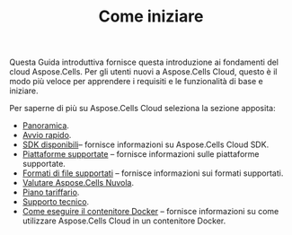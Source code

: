 ﻿---
title: Come iniziare
second_title: Aspose.Cells Cloud Documen
type: docs
url: /it/getting-started/
description: Aspose.Cells Cloud supporta Excel per creare, convertire, unire, dividere, proteggere, operazioni di oggetti interni e così via
weight: 10
kwords: Excel, Office Cloud, REST API, Foglio di calcolo, PDF, CSV, Json, Markdwon, Per iniziare
---
Questa Guida introduttiva fornisce questa introduzione ai fondamenti del cloud Aspose.Cells. Per gli utenti nuovi a Aspose.Cells Cloud, questo è il modo più veloce per apprendere i requisiti e le funzionalità di base e iniziare.

Per saperne di più su Aspose.Cells Cloud seleziona la sezione apposita:

- [Panoramica](/cells/it/overview/).
- [Avvio rapido](/cells/it/quickstart/).
- [SDK disponibili](/cells/it/available-sdks/)– fornisce informazioni su Aspose.Cells Cloud SDK.
- [Piattaforme supportate](/cells/it/supported-platforms/) – fornisce informazioni sulle piattaforme supportate.
- [Formati di file supportati](/cells/it/supported-file-formats/) – fornisce informazioni sui formati supportati.
- [Valutare Aspose.Cells Nuvola](/cells/it/evaluate-aspose-cells/).
- [Piano tariffario](/cells/it/pricing-plan/).
- [Supporto tecnico](/cells/it/technical-support/).
- [Come eseguire il contenitore Docker](/cells/it/how-to-run-docker-container/) – fornisce informazioni su come utilizzare Aspose.Cells Cloud in un contenitore Docker.
